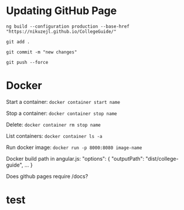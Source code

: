 # Updating GitHub Page
`ng build --configuration production --base-href "https://nikuzejl.github.io/CollegeGuide/"`

`git add .`

`git commit -m "new changes"`

`git push --force`

# Docker
Start a container: `docker container start name`

Stop a container: `docker container stop name`

Delete: `docker container rm stop name`

List containers: `docker container ls -a`

Run docker image: `docker run -p 8000:8080 image-name`

Docker build path in angular.js:
          "options": {
            "outputPath": "dist/college-guide",
             ...
            }

Does github pages require /docs?


# test
